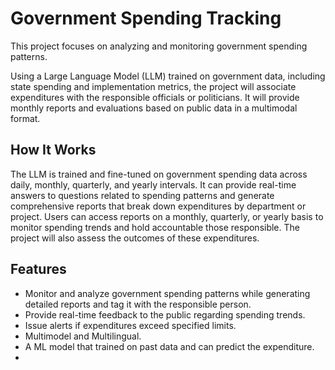 # Government Spending Tracking
This project focuses on analyzing and monitoring government spending patterns.

Using a Large Language Model (LLM) trained on government data, including state spending and implementation metrics, the project will associate expenditures with the responsible officials or politicians. It will provide monthly reports and evaluations based on public data in a multimodal format.

## How It Works
The LLM is trained and fine-tuned on government spending data across daily, monthly, quarterly, and yearly intervals. It can provide real-time answers to questions related to spending patterns and generate comprehensive reports that break down expenditures by department or project. Users can access reports on a monthly, quarterly, or yearly basis to monitor spending trends and hold accountable those responsible. The project will also assess the outcomes of these expenditures.

## Features
- Monitor and analyze government spending patterns while generating detailed reports and tag it with the responsible person.
- Provide real-time feedback to the public regarding spending trends.
- Issue alerts if expenditures exceed specified limits.
- Multimodel and Multilingual.
- A ML model that trained on past data and can predict the expenditure.
- 

